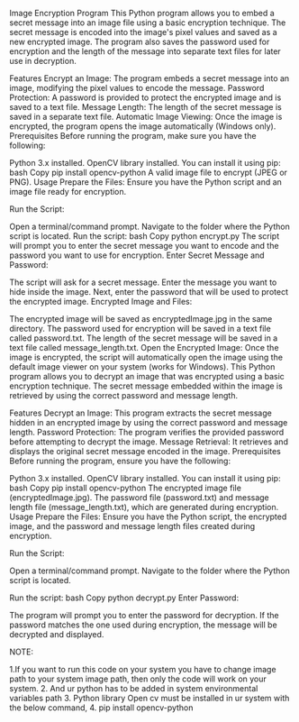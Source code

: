 Image Encryption Program
This Python program allows you to embed a secret message into an image file using a basic encryption technique. The secret message is encoded into the image's pixel values and saved as a new encrypted image. The program also saves the password used for encryption and the length of the message into separate text files for later use in decryption.

Features
Encrypt an Image: The program embeds a secret message into an image, modifying the pixel values to encode the message.
Password Protection: A password is provided to protect the encrypted image and is saved to a text file.
Message Length: The length of the secret message is saved in a separate text file.
Automatic Image Viewing: Once the image is encrypted, the program opens the image automatically (Windows only).
Prerequisites
Before running the program, make sure you have the following:

Python 3.x installed.
OpenCV library installed. You can install it using pip:
bash
Copy
pip install opencv-python
A valid image file to encrypt (JPEG or PNG).
Usage
Prepare the Files: Ensure you have the Python script and an image file ready for encryption.

Run the Script:

Open a terminal/command prompt.
Navigate to the folder where the Python script is located.
Run the script:
bash
Copy
python encrypt.py
The script will prompt you to enter the secret message you want to encode and the password you want to use for encryption.
Enter Secret Message and Password:

The script will ask for a secret message. Enter the message you want to hide inside the image.
Next, enter the password that will be used to protect the encrypted image.
Encrypted Image and Files:

The encrypted image will be saved as encryptedImage.jpg in the same directory.
The password used for encryption will be saved in a text file called password.txt.
The length of the secret message will be saved in a text file called message_length.txt.
Open the Encrypted Image: Once the image is encrypted, the script will automatically open the image using the default image viewer on your system (works for Windows).
This Python program allows you to decrypt an image that was encrypted using a basic encryption technique. The secret message embedded within the image is retrieved by using the correct password and message length.

Features
Decrypt an Image: This program extracts the secret message hidden in an encrypted image by using the correct password and message length.
Password Protection: The program verifies the provided password before attempting to decrypt the image.
Message Retrieval: It retrieves and displays the original secret message encoded in the image.
Prerequisites
Before running the program, ensure you have the following:

Python 3.x installed.
OpenCV library installed. You can install it using pip:
bash
Copy
pip install opencv-python
The encrypted image file (encryptedImage.jpg).
The password file (password.txt) and message length file (message_length.txt), which are generated during encryption.
Usage
Prepare the Files: Ensure you have the Python script, the encrypted image, and the password and message length files created during encryption.

Run the Script:

Open a terminal/command prompt.
Navigate to the folder where the Python script is located.

Run the script:
bash
Copy
python decrypt.py
Enter Password:

The program will prompt you to enter the password for decryption.
If the password matches the one used during encryption, the message will be decrypted and displayed.

NOTE:

1.If you want to run this code on your system  you have to change  image path to your system  image path, then only the code will work on your system. 
2. And ur python has to be added in system environmental variables path
3. Python library Open cv must be installed in ur system with the below command,
4. pip install opencv-python
